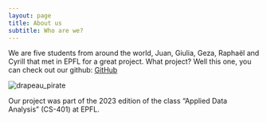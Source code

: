 ```yaml
---
layout: page
title: About us
subtitle: Who are we?
---
```


We are five students from around the world, Juan, Giulia, Geza, Raphaël and Cyrill that met in EPFL for a great project. 
What project? Well this one, you can check out our github: 
[GitHub](https://github.com/epfl-ada/ada-2023-project-thepiratesofthestreet)

![drapeau_pirate](https://github.com/giulia0402/giulia0402.github.io/assets/img/drapeau_pirate.png)


Our project was part of the 2023 edition of the class “Applied Data Analysis” (CS-401) at EPFL. 
